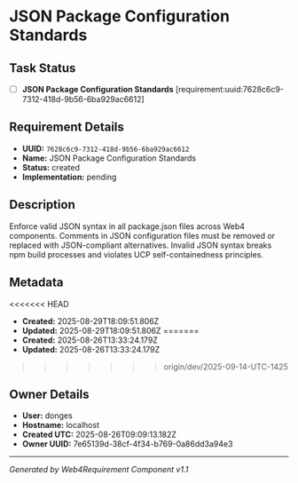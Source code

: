 # JSON Package Configuration Standards

## Task Status
- [ ] **JSON Package Configuration Standards** [requirement:uuid:7628c6c9-7312-418d-9b56-6ba929ac6612]

## Requirement Details

- **UUID:** `7628c6c9-7312-418d-9b56-6ba929ac6612`
- **Name:** JSON Package Configuration Standards
- **Status:** created
- **Implementation:** pending

## Description

Enforce valid JSON syntax in all package.json files across Web4 components. Comments in JSON configuration files must be removed or replaced with JSON-compliant alternatives. Invalid JSON syntax breaks npm build processes and violates UCP self-containedness principles.

## Metadata

<<<<<<< HEAD
- **Created:** 2025-08-29T18:09:51.806Z
- **Updated:** 2025-08-29T18:09:51.806Z
=======
- **Created:** 2025-08-26T13:33:24.179Z
- **Updated:** 2025-08-26T13:33:24.179Z
>>>>>>> origin/dev/2025-09-14-UTC-1425

## Owner Details

- **User:** donges
- **Hostname:** localhost
- **Created UTC:** 2025-08-26T09:09:13.182Z
- **Owner UUID:** 7e65139d-38cf-4f34-b769-0a86dd3a94e3

---

*Generated by Web4Requirement Component v1.1*